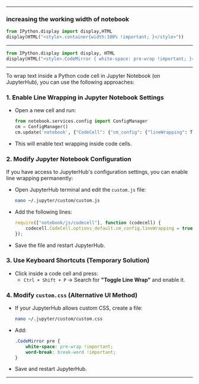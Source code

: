
---
### increasing the working width of notebook

```python
from IPython.display import display,HTML
display(HTML("<style>.container{width:100% !important; }</style>"))

```

---

```python
from IPython.display import display, HTML
display(HTML("<style>.CodeMirror { white-space: pre-wrap !important; }</style>"))
```
---

To wrap text inside a Python code cell in Jupyter Notebook (on JupyterHub), you can use the following approaches:

### 1. **Enable Line Wrapping in Jupyter Notebook Settings**
   - Open a new cell and run:
     ```python
     from notebook.services.config import ConfigManager
     cm = ConfigManager()
     cm.update('notebook', {"CodeCell": {"cm_config": {"lineWrapping": True}}})
     ```
   - This will enable text wrapping inside code cells.

### 2. **Modify Jupyter Notebook Configuration**
   If you have access to JupyterHub's configuration settings, you can enable line wrapping permanently:
   - Open JupyterHub terminal and edit the `custom.js` file:
     ```bash
     nano ~/.jupyter/custom/custom.js
     ```
   - Add the following lines:
     ```js
     require(["notebook/js/codecell"], function (codecell) {
         codecell.CodeCell.options_default.cm_config.lineWrapping = true;
     });
     ```
   - Save the file and restart JupyterHub.

### 3. **Use Keyboard Shortcuts (Temporary Solution)**
   - Click inside a code cell and press:
     - `Ctrl + Shift + P` → Search for **"Toggle Line Wrap"** and enable it.

### 4. **Modify `custom.css` (Alternative UI Method)**
   - If your JupyterHub allows custom CSS, create a file:
     ```bash
     nano ~/.jupyter/custom/custom.css
     ```
   - Add:
     ```css
     .CodeMirror pre {
         white-space: pre-wrap !important;
         word-break: break-word !important;
     }
     ```
   - Save and restart JupyterHub.

---

